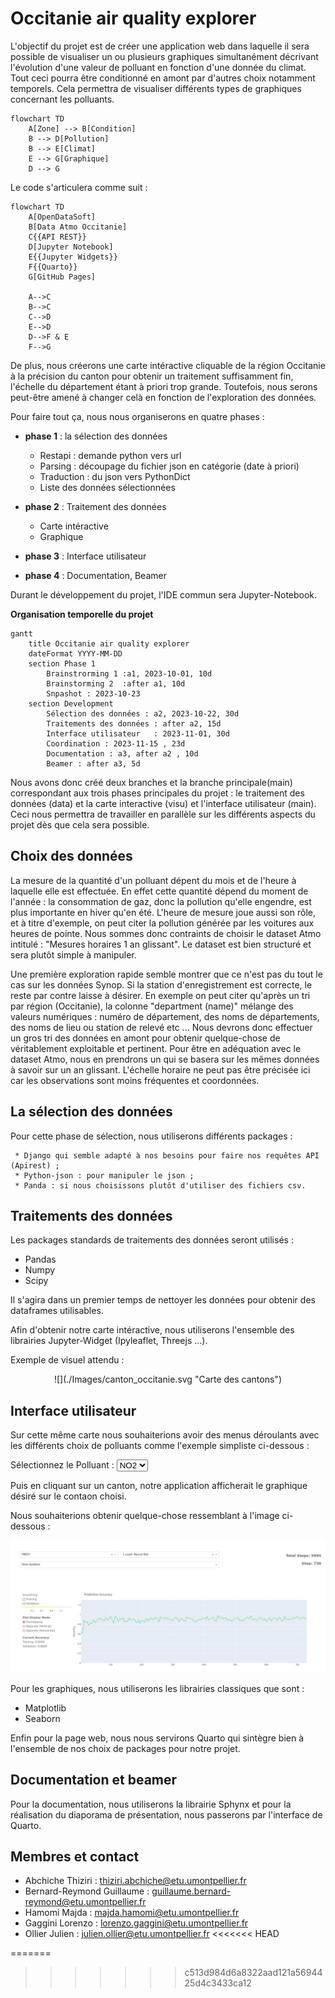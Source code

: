 # Occitanie air quality explorer
L'objectif du projet est de créer une application web dans laquelle il sera possible de visualiser un ou plusieurs graphiques simultanément décrivant l'évolution d'une valeur de polluant en fonction d'une donnée du climat. Tout ceci pourra être conditionné en amont par d'autres choix notamment temporels. Cela permettra de visualiser différents types de graphiques concernant les polluants.


```{mermaid}
flowchart TD
    A[Zone] --> B[Condition]
    B --> D[Pollution]
    B --> E[Climat]
    E --> G[Graphique]
    D --> G
```

Le code s'articulera comme suit :


```{mermaid}
flowchart TD
    A[OpenDataSoft]
    B[Data Atmo Occitanie]
    C{{API REST}}
    D[Jupyter Notebook]
    E{{Jupyter Widgets}}
    F{{Quarto}}
    G[GitHub Pages]

    A-->C
    B-->C
    C-->D
    E-->D
    D-->F & E
    F-->G
```

De plus, nous créerons une carte intéractive cliquable de la région Occitanie à la précision du canton pour obtenir un traitement suffisamment fin, l'échelle du département étant à priori trop grande. Toutefois, nous serons peut-être amené à changer celà en fonction de l'exploration des données. 

Pour faire tout ça, nous nous organiserons en quatre phases  : 

* **phase 1** : la sélection des données
    - Restapi : demande python vers url
    - Parsing : découpage du fichier json en catégorie (date à priori)
    - Traduction : du json vers PythonDict
    - Liste des données sélectionnées
    
* **phase 2** : Traitement des données
    - Carte intéractive
    - Graphique
    
* **phase 3** : Interface utilisateur 

* **phase 4** : Documentation, Beamer 

Durant le développement du projet, l'IDE commun sera Jupyter-Notebook.

**Organisation temporelle du projet**

```{mermaid}
gantt
    title Occitanie air quality explorer
    dateFormat YYYY-MM-DD
    section Phase 1
        Brainstrorming 1 :a1, 2023-10-01, 10d
        Brainstorming 2  :after a1, 10d
        Snpashot : 2023-10-23
    section Development
        Sélection des données : a2, 2023-10-22, 30d
        Traitements des données : after a2, 15d
        Interface utilisateur   : 2023-11-01, 30d
        Coordination : 2023-11-15 , 23d
        Documentation : a3, after a2 , 10d
        Beamer : after a3, 5d
```


Nous avons donc créé deux branches et la branche principale(main) correspondant aux trois phases principales du projet :  le traitement des données (data) et la carte interactive (visu) et l'interface utilisateur (main). Ceci nous permettra de travailler en parallèle sur les différents aspects du projet dès que cela sera possible.

## Choix des données

La mesure de la quantité d'un polluant dépent du mois et de l'heure à laquelle elle est effectuée. En effet cette quantité dépend du moment de l'année : la consommation de gaz, donc la pollution qu'elle engendre, est plus importante en hiver qu'en été. L'heure de mesure joue aussi son rôle, et à titre d'exemple, on peut citer la pollution générée par les voitures aux heures de pointe. Nous sommes donc contraints de choisir le dataset Atmo intitulé : "Mesures horaires 1 an glissant". Le dataset est bien structuré et sera plutôt simple à manipuler. 

Une première exploration rapide semble montrer que ce n'est pas du tout le cas sur les données Synop. Si la station d'enregistrement est correcte, le reste par contre laisse à désirer. En exemple on peut citer qu'après un tri par région (Occitanie), la colonne "department (name)" mélange des valeurs numériques : numéro de département, des noms de départements, des noms de lieu ou station de relevé etc ... Nous devrons donc effectuer un gros tri des données en amont pour obtenir quelque-chose de véritablement exploitable et pertinent. Pour être en adéquation avec le dataset Atmo, nous en prendrons un qui se basera sur les mêmes données à savoir sur un an glissant. L'échelle horaire ne peut pas être précisée ici car les observations sont moins fréquentes et coordonnées.

## La sélection des données

Pour cette phase de sélection, nous utiliserons différents packages : 

     * Django qui semble adapté à nos besoins pour faire nos requêtes API (Apirest) ;
     * Python-json : pour manipuler le json ;
     * Panda : si nous choisissons plutôt d'utiliser des fichiers csv.
      
## Traitements des données

Les packages standards de traitements des données seront utilisés :

 * Pandas 
 * Numpy 
 * Scipy 
 
Il s'agira dans un premier temps de nettoyer les données pour obtenir des dataframes utilisables.
 
Afin d'obtenir notre carte intéractive, nous utiliserons l'ensemble des librairies Jupyter-Widget (Ipyleaflet, Threejs ...).

Exemple de visuel attendu : 

<center>
![](./Images/canton_occitanie.svg "Carte des cantons")
</center>

## Interface utilisateur

Sur cette même carte nous souhaiterions avoir des menus déroulants avec les différents choix de polluants comme l'exemple simpliste ci-dessous : 


<form>
<label for="pays">Sélectionnez le Polluant :</label>
<select id="pays" name="pays">
  <option value="france">NO2</option>
  <option value="espagne">CO2</option>
  <option value="belgique">SO2</option>
  <!-- Autres options -->
</select>
</form>


Puis en cliquant sur un canton, notre application afficherait le graphique désiré sur le contaon choisi.


Nous souhaiterions obtenir quelque-chose ressemblant à l'image ci-dessous :


![](./Images/dash_result.png "Résultat espéré")


Pour les graphiques, nous utiliserons les librairies classiques que sont : 

* Matplotlib 
* Seaborn 

Enfin pour la page web, nous nous servirons Quarto qui sintègre bien à l'ensemble de nos choix de packages pour notre projet.

## Documentation et beamer

Pour la documentation, nous utiliserons la librairie Sphynx et pour la réalisation du diaporama de présentation, nous passerons par l'interface de Quarto. 

## Membres et contact

- Abchiche Thiziri : thiziri.abchiche@etu.umontpellier.fr
- Bernard-Reymond Guillaume : guillaume.bernard-reymond@etu.umontpellier.fr
- Hamomi Majda : majda.hamomi@etu.umontpellier.fr
- Gaggini Lorenzo : lorenzo.gaggini@etu.umontpellier.fr
- Ollier Julien : julien.ollier@etu.umontpellier.fr
<<<<<<< HEAD









=======
>>>>>>> c513d984d6a8322aad121a5694425d4c3433ca12

